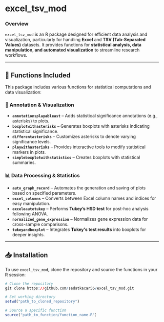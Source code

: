 # **excel_tsv_mod**

### **Overview**
`excel_tsv_mod` is an R package designed for efficient data analysis and visualization, particularly for handling **Excel** and **TSV (Tab-Separated Values)** datasets. It provides functions for **statistical analysis, data manipulation, and automated visualization** to streamline research workflows.

---

## **📌 Functions Included**
This package includes various functions for statistical computations and data visualization:

### **📝 Annotation & Visualization**
- **`annotationsplayableast`** – Adds statistical significance annotations (e.g., asterisks) to plots.
- **`boxplotwithasterisks`** – Generates boxplots with asterisks indicating statistical significance.
- **`differentasterisks`** – Customizes asterisks to denote varying significance levels.
- **`playwithasterisks`** – Provides interactive tools to modify statistical markers in plots.
- **`simpleboxplotwithstatistics`** – Creates boxplots with statistical summaries.

### **📊 Data Processing & Statistics**
- **`auto_graph_record`** – Automates the generation and saving of plots based on specified parameters.
- **`excel_columns`** – Converts between Excel column names and indices for easy manipulation.
- **`exceleautotukey`** – Performs **Tukey’s HSD test** for post-hoc analysis following ANOVA.
- **`normalized_gene_expression`** – Normalizes gene expression data for cross-sample comparisons.
- **`tukeyandboxplot`** – Integrates **Tukey's test results** into boxplots for deeper insights.

---

## **📥 Installation**
To use `excel_tsv_mod`, clone the repository and source the functions in your R session:

```r
# Clone the repository
git clone https://github.com/sedatkacar56/excel_tsv_mod.git

# Set working directory
setwd("path_to_cloned_repository")

# Source a specific function
source("path_to_function/function_name.R")

